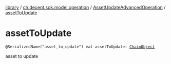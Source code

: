 [library](../../index.md) / [ch.decent.sdk.model.operation](../index.md) / [AssetUpdateAdvancedOperation](index.md) / [assetToUpdate](./asset-to-update.md)

# assetToUpdate

`@SerializedName("asset_to_update") val assetToUpdate: `[`ChainObject`](../../ch.decent.sdk.model/-chain-object/index.md)

asset to update


